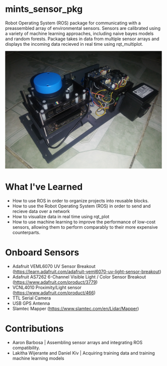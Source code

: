 # mints_sensor_pkg
Robot Operating System (ROS) package for communicating with a preassembled array of environmental sensors. Sensors are calibrated using a variety of machine learning approaches, including naive bayes models and random forests. Package takes in data from multiple sensor arrays and displays the incoming data recieved in real time using rqt_multiplot.

![Robot Image](images/minitaur_pkg.jpg)

# What I've Learned
* How to use ROS in order to organize projects into reusable blocks.
* How to use the Robot Operating System (ROS) in order to send and recieve data over a network
* How to visualize data in real time using rqt_plot
* How to use machine learning to improve the performance of low-cost sensors, allowing them to perform comparably to their more expensive counterparts. 

# Onboard Sensors
* Adafruit VEML6070 UV Sensor Breakout (https://learn.adafruit.com/adafruit-veml6070-uv-light-sensor-breakout)
* Adafruit AS7262 6-Channel Visible Light / Color Sensor Breakout (https://www.adafruit.com/product/3779)
* VCNL4010 Proximity/Light sensor (https://www.adafruit.com/product/466)
* TTL Serial Camera
* USB GPS Antenna 
* Slamtec Mapper (https://www.slamtec.com/en/Lidar/Mapper)

# Contributions
* Aaron Barbosa | Assembling sensor arrays and integrating ROS compatibility. 
* Lakitha Wijerante and Daniel Kiv | Acquiring training data and training machine learning models
